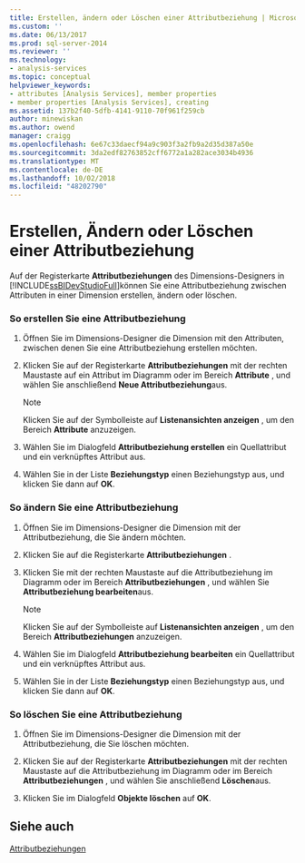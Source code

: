 ```yaml
---
title: Erstellen, ändern oder Löschen einer Attributbeziehung | Microsoft-Dokumentation
ms.custom: ''
ms.date: 06/13/2017
ms.prod: sql-server-2014
ms.reviewer: ''
ms.technology:
- analysis-services
ms.topic: conceptual
helpviewer_keywords:
- attributes [Analysis Services], member properties
- member properties [Analysis Services], creating
ms.assetid: 137b2f40-5dfb-4141-9110-70f961f259cb
author: minewiskan
ms.author: owend
manager: craigg
ms.openlocfilehash: 6e67c33daecf94a9c903f3a2fb9a2d35d387a50e
ms.sourcegitcommit: 3da2edf82763852cff6772a1a282ace3034b4936
ms.translationtype: MT
ms.contentlocale: de-DE
ms.lasthandoff: 10/02/2018
ms.locfileid: "48202790"
---
```

# <a name="create-modify-or-delete-an-attribute-relationship"></a>Erstellen, Ändern oder Löschen einer Attributbeziehung
  Auf der Registerkarte **Attributbeziehungen** des Dimensions-Designers in [!INCLUDE[ssBIDevStudioFull](../../includes/ssbidevstudiofull-md.md)]können Sie eine Attributbeziehung zwischen Attributen in einer Dimension erstellen, ändern oder löschen.  
  
### <a name="to-create-an-attribute-relationship"></a>So erstellen Sie eine Attributbeziehung  
  
1.  Öffnen Sie im Dimensions-Designer die Dimension mit den Attributen, zwischen denen Sie eine Attributbeziehung erstellen möchten.  
  
2.  Klicken Sie auf der Registerkarte **Attributbeziehungen** mit der rechten Maustaste auf ein Attribut im Diagramm oder im Bereich **Attribute** , und wählen Sie anschließend **Neue Attributbeziehung**aus.  
  
    > [!NOTE]  
    >  Klicken Sie auf der Symbolleiste auf **Listenansichten anzeigen** , um den Bereich **Attribute** anzuzeigen.  
  
3.  Wählen Sie im Dialogfeld **Attributbeziehung erstellen** ein Quellattribut und ein verknüpftes Attribut aus.  
  
4.  Wählen Sie in der Liste **Beziehungstyp** einen Beziehungstyp aus, und klicken Sie dann auf **OK**.  
  
### <a name="to-modify-an-attribute-relationship"></a>So ändern Sie eine Attributbeziehung  
  
1.  Öffnen Sie im Dimensions-Designer die Dimension mit der Attributbeziehung, die Sie ändern möchten.  
  
2.  Klicken Sie auf die Registerkarte **Attributbeziehungen** .  
  
3.  Klicken Sie mit der rechten Maustaste auf die Attributbeziehung im Diagramm oder im Bereich **Attributbeziehungen** , und wählen Sie **Attributbeziehung bearbeiten**aus.  
  
    > [!NOTE]  
    >  Klicken Sie auf der Symbolleiste auf **Listenansichten anzeigen** , um den Bereich **Attributbeziehungen** anzuzeigen.  
  
4.  Wählen Sie im Dialogfeld **Attributbeziehung bearbeiten** ein Quellattribut und ein verknüpftes Attribut aus.  
  
5.  Wählen Sie in der Liste **Beziehungstyp** einen Beziehungstyp aus, und klicken Sie dann auf **OK**.  
  
### <a name="to-delete-an-attribute-relationship"></a>So löschen Sie eine Attributbeziehung  
  
1.  Öffnen Sie im Dimensions-Designer die Dimension mit der Attributbeziehung, die Sie löschen möchten.  
  
2.  Klicken Sie auf der Registerkarte **Attributbeziehungen** mit der rechten Maustaste auf die Attributbeziehung im Diagramm oder im Bereich **Attributbeziehungen** , und wählen Sie anschließend **Löschen**aus.  
  
3.  Klicken Sie im Dialogfeld **Objekte löschen** auf **OK**.  
  
## <a name="see-also"></a>Siehe auch  
 [Attributbeziehungen](../multidimensional-models-olap-logical-dimension-objects/attribute-relationships.md)  
  
  
